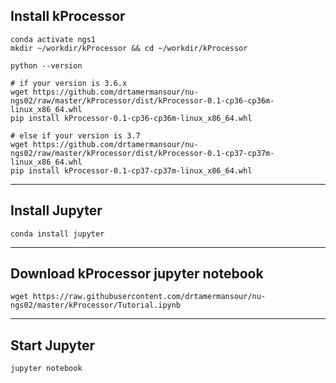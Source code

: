 ## Install kProcessor
```
conda activate ngs1
mkdir ~/workdir/kProcessor && cd ~/workdir/kProcessor

python --version

# if your version is 3.6.x
wget https://github.com/drtamermansour/nu-ngs02/raw/master/kProcessor/dist/kProcessor-0.1-cp36-cp36m-linux_x86_64.whl
pip install kProcessor-0.1-cp36-cp36m-linux_x86_64.whl

# else if your version is 3.7
wget https://github.com/drtamermansour/nu-ngs02/raw/master/kProcessor/dist/kProcessor-0.1-cp37-cp37m-linux_x86_64.whl
pip install kProcessor-0.1-cp37-cp37m-linux_x86_64.whl
```
---
## Install Jupyter
```
conda install jupyter
```
---
## Download kProcessor jupyter notebook
```
wget https://raw.githubusercontent.com/drtamermansour/nu-ngs02/master/kProcessor/Tutorial.ipynb
```
---
## Start Jupyter
```
jupyter notebook
```
